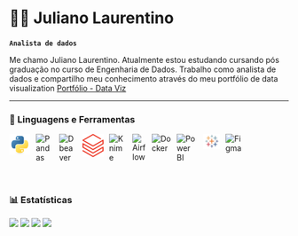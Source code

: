 # 👨‍💻 Juliano Laurentino

**`Analista de dados`**

Me chamo Juliano Laurentino. Atualmente estou estudando cursando pós graduação no curso de Engenharia de Dados. Trabalho como analista de dados e compartilho meu conhecimento através do meu portfólio de data visualization [Portfólio - Data Viz](https://sites.google.com/view/portfoliojulianolaurentino/in%C3%ADcio)

---

### 🤖 Linguagens e Ferramentas
<img 
    align="left" 
    alt="Python"
    title="Python" 
    width="38px" 
    style="padding-right: 10px;" 
    src="https://raw.githubusercontent.com/devicons/devicon/master/icons/python/python-original.svg"
/>
<img 
    align="left" 
    alt="Pandas"
    title="Pandas" 
    width="32px" 
    style="padding-right: 10px;" 
    src="https://cdn.jsdelivr.net/gh/devicons/devicon@latest/icons/pandas/pandas-original.svg"
/>
<img 
    align="left" 
    alt="Dbeaver"
    title="Dbeaver" 
    width="32px" 
    style="padding-right: 10px;" 
    src="https://cdn.jsdelivr.net/gh/devicons/devicon@latest/icons/dbeaver/dbeaver-original.svg"
/>
<img 
    align="left" 
    alt="Databricks"
    title="Databricks" 
    width="38px" 
    style="padding-right: 10px;" 
    src="https://github.com/julianolaurentino/databricks-logo/blob/main/databricks-icon-seeklogo.png"
/>
<img 
    align="left" 
    alt="Knime"
    title="Knime" 
    width="32px" 
    style="padding-right: 10px;" 
    src="https://github.com/julianolaurentino/knime-logo/blob/main/Untitled.png"
/>
<img 
    align="left" 
    alt="Airflow"
    title="Airflow" 
    width="25px" 
    style="padding-right: 10px;" 
    src="https://cdn.jsdelivr.net/gh/devicons/devicon@latest/icons/apacheairflow/apacheairflow-original.svg"
/>
<img 
    align="left" 
    alt="Docker"
    title="Docker" 
    width="35px" 
    style="padding-right: 10px;" 
    src="https://cdn.jsdelivr.net/gh/devicons/devicon@latest/icons/docker/docker-original.svg"
/>
<img 
    align="left" 
    alt="Power BI"
    title="Power BI" 
    width="38px" 
    style="padding-right: 10px;" 
    src="https://github.com/microsoft/PowerBI-Icons/blob/main/SVG/Power-BI.svg?raw=true"
/>
<img
    align="left"
    alt="Tableau"
    title="Tableau"
    width="30px"
    style="padding-right: 10px;"
    src="https://github.com/julianolaurentino/tableau-png/blob/main/Untitled%20(1).png"
/>
<img 
    align="left" 
    alt="Figma"
    title="Figma" 
    width="30px" 
    style="padding-right: 10px;" 
    src="https://cdn.jsdelivr.net/gh/devicons/devicon@latest/icons/figma/figma-original.svg"
/>

<br/>
<br/>
<br/>
<br/>
<br/>

### 📊 Estatísticas
<img src="https://github-profile-summary-cards.vercel.app/api/cards/stats?username=julianolaurentino&theme=highcontrast&v=1" width="250"/> <img src="https://github-profile-summary-cards.vercel.app/api/cards/repos-per-language?username=julianolaurentino&theme=highcontrast&v=1" width="250"/> <img src="https://github-readme-stats.vercel.app/api/top-langs/?username=julianolaurentino&theme=highcontrast&layout=compact&hide_border=true&v=1" width="315" /> <img src="https://github-profile-summary-cards.vercel.app/api/cards/profile-details?username=julianolaurentino&theme=highcontrast&v=1" width="824"/>
